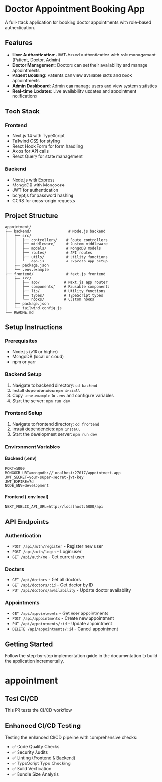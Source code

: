 # Doctor Appointment Booking App

A full-stack application for booking doctor appointments with role-based authentication.

## Features

- **User Authentication**: JWT-based authentication with role management (Patient, Doctor, Admin)
- **Doctor Management**: Doctors can set their availability and manage appointments
- **Patient Booking**: Patients can view available slots and book appointments
- **Admin Dashboard**: Admin can manage users and view system statistics
- **Real-time Updates**: Live availability updates and appointment notifications

## Tech Stack

### Frontend

- Next.js 14 with TypeScript
- Tailwind CSS for styling
- React Hook Form for form handling
- Axios for API calls
- React Query for state management

### Backend

- Node.js with Express
- MongoDB with Mongoose
- JWT for authentication
- bcryptjs for password hashing
- CORS for cross-origin requests

## Project Structure

```
appointment/
├── backend/                 # Node.js backend
│   ├── src/
│   │   ├── controllers/    # Route controllers
│   │   ├── middleware/     # Custom middleware
│   │   ├── models/         # MongoDB models
│   │   ├── routes/         # API routes
│   │   ├── utils/          # Utility functions
│   │   └── app.js          # Express app setup
│   ├── package.json
│   └── .env.example
├── frontend/               # Next.js frontend
│   ├── src/
│   │   ├── app/           # Next.js app router
│   │   ├── components/    # Reusable components
│   │   ├── lib/           # Utility functions
│   │   ├── types/         # TypeScript types
│   │   └── hooks/         # Custom hooks
│   ├── package.json
│   └── tailwind.config.js
└── README.md
```

## Setup Instructions

### Prerequisites

- Node.js (v18 or higher)
- MongoDB (local or cloud)
- npm or yarn

### Backend Setup

1. Navigate to backend directory: `cd backend`
2. Install dependencies: `npm install`
3. Copy `.env.example` to `.env` and configure variables
4. Start the server: `npm run dev`

### Frontend Setup

1. Navigate to frontend directory: `cd frontend`
2. Install dependencies: `npm install`
3. Start the development server: `npm run dev`

### Environment Variables

#### Backend (.env)

```
PORT=5000
MONGODB_URI=mongodb://localhost:27017/appointment-app
JWT_SECRET=your-super-secret-jwt-key
JWT_EXPIRE=7d
NODE_ENV=development
```

#### Frontend (.env.local)

```
NEXT_PUBLIC_API_URL=http://localhost:5000/api
```

## API Endpoints

### Authentication

- `POST /api/auth/register` - Register new user
- `POST /api/auth/login` - Login user
- `GET /api/auth/me` - Get current user

### Doctors

- `GET /api/doctors` - Get all doctors
- `GET /api/doctors/:id` - Get doctor by ID
- `PUT /api/doctors/availability` - Update doctor availability

### Appointments

- `GET /api/appointments` - Get user appointments
- `POST /api/appointments` - Create new appointment
- `PUT /api/appointments/:id` - Update appointment
- `DELETE /api/appointments/:id` - Cancel appointment

## Getting Started

Follow the step-by-step implementation guide in the documentation to build the application incrementally.
# appointment

## Test CI/CD

This PR tests the CI/CD workflow.

## Enhanced CI/CD Testing

Testing the enhanced CI/CD pipeline with comprehensive checks:
- ✅ Code Quality Checks
- ✅ Security Audits
- ✅ Linting (Frontend & Backend)
- ✅ TypeScript Type Checking
- ✅ Build Verification
- ✅ Bundle Size Analysis
